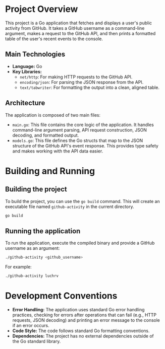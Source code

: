 # Project Overview

This project is a Go application that fetches and displays a user's public activity from GitHub. It takes a GitHub username as a command-line argument, makes a request to the GitHub API, and then prints a formatted table of the user's recent events to the console.

## Main Technologies

* **Language:** Go
* **Key Libraries:**
  * `net/http`: For making HTTP requests to the GitHub API.
  * `encoding/json`: For parsing the JSON response from the API.
  * `text/tabwriter`: For formatting the output into a clean, aligned table.

## Architecture

The application is composed of two main files:

* `main.go`: This file contains the core logic of the application. It handles command-line argument parsing, API request construction, JSON decoding, and formatted output.
* `models.go`: This file defines the Go structs that map to the JSON structure of the GitHub API's event response. This provides type safety and makes working with the API data easier.

# Building and Running

## Building the project

To build the project, you can use the `go build` command. This will create an executable file named `github-activity` in the current directory.

```bash
go build
```

## Running the application

To run the application, execute the compiled binary and provide a GitHub username as an argument:

```bash
./github-activity <github_username>
```

For example:

```bash
./github-activity luchrv
```

# Development Conventions

* **Error Handling:** The application uses standard Go error handling practices, checking for errors after operations that can fail (e.g., HTTP requests, JSON decoding) and printing an error message to the console if an error occurs.
* **Code Style:** The code follows standard Go formatting conventions.
* **Dependencies:** The project has no external dependencies outside of the Go standard library.

